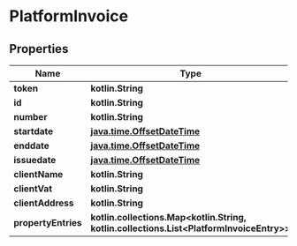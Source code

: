 
# PlatformInvoice

## Properties
Name | Type | Description | Notes
------------ | ------------- | ------------- | -------------
**token** | **kotlin.String** |  |  [optional]
**id** | **kotlin.String** |  |  [optional]
**number** | **kotlin.String** |  |  [optional]
**startdate** | [**java.time.OffsetDateTime**](java.time.OffsetDateTime.md) |  |  [optional]
**enddate** | [**java.time.OffsetDateTime**](java.time.OffsetDateTime.md) |  |  [optional]
**issuedate** | [**java.time.OffsetDateTime**](java.time.OffsetDateTime.md) |  |  [optional]
**clientName** | **kotlin.String** |  |  [optional]
**clientVat** | **kotlin.String** |  |  [optional]
**clientAddress** | **kotlin.String** |  |  [optional]
**propertyEntries** | **kotlin.collections.Map&lt;kotlin.String, kotlin.collections.List&lt;PlatformInvoiceEntry&gt;&gt;** |  |  [optional]



